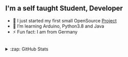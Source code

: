 ## I'm a self taught Student, Developer

- 🔭 I just started my first small OpenSource [Project][LENI]
- 🌱 I’m learning Arduino, Python3.8 and Java
- ⚡ Fun fact: I am from Germany
<br />
<details>
  <summary>:zap: GitHub Stats</summary>

  <img align="left" alt="codeSTACKr's GitHub Stats" src="https://github-readme-stats.codestackr.vercel.app/api?username=jonasnapierski&show_icons=true&hide_border=true" />

</details>

[LENI]: https://github.com/jonasnapierski/leni
